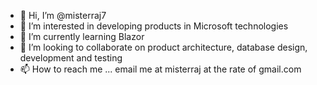 - 👋 Hi, I’m @misterraj7
- 👀 I’m interested in developing products in Microsoft technologies
- 🌱 I’m currently learning Blazor
- 💞️ I’m looking to collaborate on product architecture, database design, development and testing
- 📫 How to reach me ... email me at misterraj at the rate of gmail.com

<!---
misterraj7/misterraj7 is a ✨ special ✨ repository because its `README.md` (this file) appears on your GitHub profile.
You can click the Preview link to take a look at your changes.
--->
